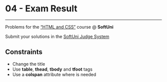 # 04 - Exam Result
------
Problems for the [“HTML and CSS”](#) course @ **SoftUni**

Submit your solutions in the [SoftUni Judge System](https://judge.softuni.bg/Contests/1136/Introduction-to-HTML-and-CSS)

## Constraints
* Change the title
* Use **table**, **thead**, **tbody** and **tfoot** tags
* Use a **colspan** attribute where is needed